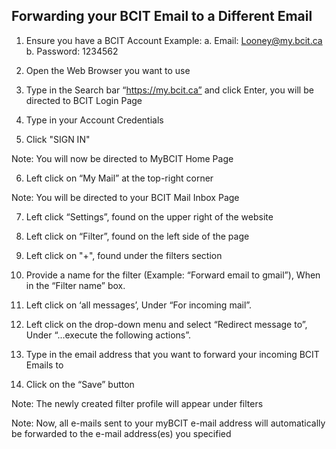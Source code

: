 ## Forwarding your BCIT Email to a Different Email

1. Ensure you have a BCIT Account
    Example:
        a. Email: <Looney@my.bcit.ca>
        b. Password: 1234562

2. Open the Web Browser you want to use

3. Type in the Search bar “<https://my.bcit.ca”> and click Enter, you will be directed to BCIT Login Page

4. Type in your Account Credentials
    <!-- Email: <rmaceda1@mybcit.ca>
    Password: 123456789 
    // Maybe we can remove this -->

5. Click "SIGN IN"

Note: You will now be directed to MyBCIT Home Page

6. Left click on “My Mail” at the top-right corner

Note: You will be directed to your BCIT Mail Inbox Page

7. Left click “Settings”, found on the upper right of the website

8. Left click on “Filter”, found on the left side of the page

9. Left click on "+", found under the filters section

10. Provide a name for the filter (Example: “Forward email to gmail”), When in the “Filter name” box.

11. Left click on ‘all messages’, Under “For incoming mail”.

12. Left click on the drop-down menu and select “Redirect message to”, Under “...execute the following actions”.

13. Type in the email address that you want to forward your incoming BCIT Emails to

14. Click on the “Save” button

Note: The newly created filter profile will appear under filters

Note: Now, all e-mails sent to your myBCIT e-mail address will automatically be forwarded to the e-mail address(es) you specified

